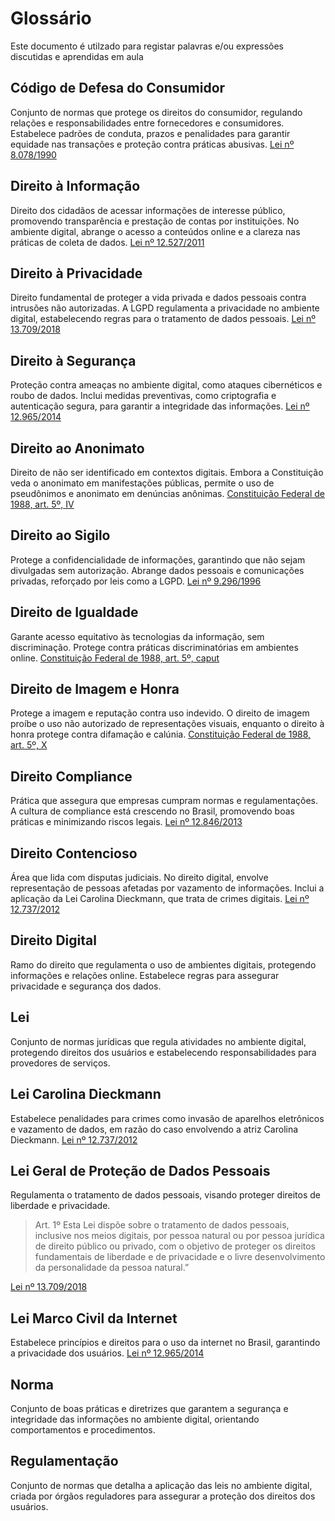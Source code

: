# Glossário
Este documento é utilzado para registar palavras e/ou expressões discutidas e aprendidas em aula

## Código de Defesa do Consumidor
Conjunto de normas que protege os direitos do consumidor, regulando relações e responsabilidades entre fornecedores e consumidores. Estabelece padrões de conduta, prazos e penalidades para garantir equidade nas transações e proteção contra práticas abusivas. [Lei nº 8.078/1990](https://www.planalto.gov.br/ccivil_03/leis/l8078compilado.htm)

## Direito à Informação
Direito dos cidadãos de acessar informações de interesse público, promovendo transparência e prestação de contas por instituições. No ambiente digital, abrange o acesso a conteúdos online e a clareza nas práticas de coleta de dados. [Lei nº 12.527/2011](https://www.planalto.gov.br/ccivil_03/_ato2011-2014/2011/lei/l12527.htm)

## Direito à Privacidade
Direito fundamental de proteger a vida privada e dados pessoais contra intrusões não autorizadas. A LGPD regulamenta a privacidade no ambiente digital, estabelecendo regras para o tratamento de dados pessoais. [Lei nº 13.709/2018](https://www.planalto.gov.br/ccivil_03/_ato2015-2018/2018/lei/l13709.htm)

## Direito à Segurança
Proteção contra ameaças no ambiente digital, como ataques cibernéticos e roubo de dados. Inclui medidas preventivas, como criptografia e autenticação segura, para garantir a integridade das informações.
[Lei nº 12.965/2014](https://www.planalto.gov.br/ccivil_03/_ato2011-2014/2014/lei/l12965.htm)

## Direito ao Anonimato
Direito de não ser identificado em contextos digitais. Embora a Constituição veda o anonimato em manifestações públicas, permite o uso de pseudônimos e anonimato em denúncias anônimas.
[Constituição Federal de 1988, art. 5º, IV]()

## Direito ao Sigilo
Protege a confidencialidade de informações, garantindo que não sejam divulgadas sem autorização. Abrange dados pessoais e comunicações privadas, reforçado por leis como a LGPD.
[Lei nº 9.296/1996](https://www.planalto.gov.br/ccivil_03/leis/l9296.htm)

## Direito de Igualdade
Garante acesso equitativo às tecnologias da informação, sem discriminação. Protege contra práticas discriminatórias em ambientes online.
[Constituição Federal de 1988, art. 5º, caput](https://www.oab.org.br/publicacoes/AbrirPDF?LivroId=0000004097#:~:text=LIV%20%2D%20ningu%C3%A9m%20ser%C3%A1%20privado%20da,inerentes%3B%20(...))

## Direito de Imagem e Honra
Protege a imagem e reputação contra uso indevido. O direito de imagem proíbe o uso não autorizado de representações visuais, enquanto o direito à honra protege contra difamação e calúnia.
[Constituição Federal de 1988, art. 5º, X](http://alerjln1.alerj.rj.gov.br/constfed.nsf/fc6218b1b94b8701032568f50066f926/54a5143aa246be25032565610056c224?OpenDocument#:~:text=X%20%2D%20s%C3%A3o%20inviol%C3%A1veis%20a%20intimidade,Crimes%20contra%20a%20honra%3A%20arts.)

## Direito Compliance
Prática que assegura que empresas cumpram normas e regulamentações. A cultura de compliance está crescendo no Brasil, promovendo boas práticas e minimizando riscos legais.
[Lei nº 12.846/2013](https://www.planalto.gov.br/ccivil_03/%5C_ato2011-2014/2013/lei/l12846.htm)

## Direito Contencioso
Área que lida com disputas judiciais. No direito digital, envolve representação de pessoas afetadas por vazamento de informações. Inclui a aplicação da Lei Carolina Dieckmann, que trata de crimes digitais.
[Lei nº 12.737/2012](https://www.planalto.gov.br/ccivil_03/_ato2011-2014/2012/lei/l12737.htm)

## Direito Digital
Ramo do direito que regulamenta o uso de ambientes digitais, protegendo informações e relações online. Estabelece regras para assegurar privacidade e segurança dos dados.

## Lei
Conjunto de normas jurídicas que regula atividades no ambiente digital, protegendo direitos dos usuários e estabelecendo responsabilidades para provedores de serviços.

## Lei Carolina Dieckmann
Estabelece penalidades para crimes como invasão de aparelhos eletrônicos e vazamento de dados, em razão do caso envolvendo a atriz Carolina Dieckmann.
[Lei nº 12.737/2012](https://www.planalto.gov.br/ccivil_03/_ato2011-2014/2012/lei/l12737.htm)

## Lei Geral de Proteção de Dados Pessoais
Regulamenta o tratamento de dados pessoais, visando proteger direitos de liberdade e privacidade.
> Art. 1º Esta Lei dispõe sobre o tratamento de dados pessoais, inclusive nos meios digitais, por pessoa natural ou por pessoa jurídica de direito público ou privado, com o objetivo de proteger os direitos fundamentais de liberdade e de privacidade e o livre desenvolvimento da personalidade da pessoa natural.”

[Lei nº 13.709/2018](https://www.projuris.com.br/blog/lgpd-lei-geral-de-protecao-de-dados/)

## Lei Marco Civil da Internet
Estabelece princípios e direitos para o uso da internet no Brasil, garantindo a privacidade dos usuários.
[Lei nº 12.965/2014](https://www.projuris.com.br/blog/marco-civil-da-internet/)

## Norma
Conjunto de boas práticas e diretrizes que garantem a segurança e integridade das informações no ambiente digital, orientando comportamentos e procedimentos.

## Regulamentação
Conjunto de normas que detalha a aplicação das leis no ambiente digital, criada por órgãos reguladores para assegurar a proteção dos direitos dos usuários.
